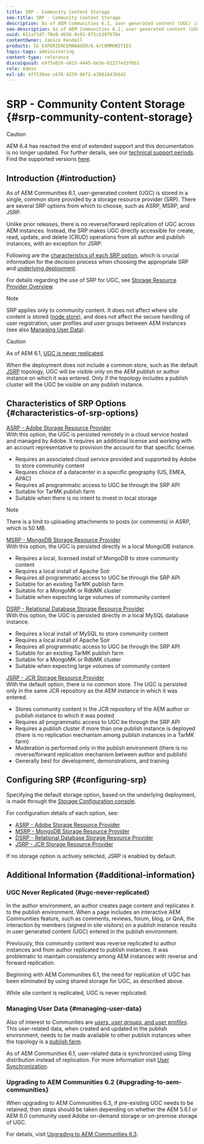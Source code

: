 ```yaml
---
title: SRP - Community Content Storage
seo-title: SRP - Community Content Storage
description: As of AEM Communities 6.1, user generated content (UGC) is stored in a single, common store provided by a storage resource provider (SRP)
seo-description: As of AEM Communities 6.1, user generated content (UGC) is stored in a single, common store provided by a storage resource provider (SRP)
uuid: 651af1d7-70e8-4b56-8c01-871cb397678e
contentOwner: Janice Kendall
products: SG_EXPERIENCEMANAGER/6.4/COMMUNITIES
topic-tags: administering
content-type: reference
discoiquuid: e975e026-e815-4445-be3e-b1237ed3f6b2
role: Admin
exl-id: 4ff530ae-c676-4259-86f2-a3881843b642
---
```

# SRP - Community Content Storage {#srp-community-content-storage}

>[!CAUTION]
>
>AEM 6.4 has reached the end of extended support and this documentation is no longer updated. For further details, see our [technical support periods](https://helpx.adobe.com/support/programs/eol-matrix.html). Find the supported versions [here](https://experienceleague.adobe.com/docs/).

## Introduction {#introduction}

As of AEM Communities 6.1, user-generated content (UGC) is stored in a single, common store provided by a storage resource provider (SRP). There are several SRP options from which to choose, such as ASRP, MSRP, and JSRP.

Unlike prior releases, there is no reverse/forward replication of UGC across AEM instances. Instead, the SRP makes UGC directly accessible for create, read, update, and delete (CRUD) operations from all author and publish instances, with an exception for JSRP.

Following are the [characteristics of each SRP option](#characteristics-of-srp-options), which is crucial information for the decision process when choosing the appropriate SRP and [underlying deployment](topologies.md).

For details regarding the use of SRP for UGC, see [Storage Resource Provider Overview](srp.md).

>[!NOTE]
>
>SRP applies only to community content. It does not affect where site content is stored ([node store](../../help/sites-deploying/data-store-config.md)), and does not affect the secure handling of user registration, user profiles and user groups between AEM instances (see also [Managing User Data](#managing-user-data)).

>[!CAUTION]
>
>As of AEM 6.1, [UGC is never replicated](#ugc-never-replicated).
>
>When the deployment does not include a common store, such as the default [JSRP](topologies.md#jsrp) topology, UGC will be visible only on the AEM publish or author instance on which it was entered. Only if the topology includes a publish cluster will the UGC be visible on any publish instance.

## Characteristics of SRP Options {#characteristics-of-srp-options}

[ASRP - Adobe Storage Resource Provider](asrp.md)  
With this option, the UGC is persisted remotely in a cloud service hosted and managed by Adobe. It requires an additional license and working with an account representative to provision the account for that specific license.

* Requires an associated cloud service provided and supported by Adobe to store community content
* Requires choice of a datacenter in a specific geography (US, EMEA, APAC)
* Requires all programmatic access to UGC be through the SRP API
* Suitable for TarMK publish farm
* Suitable when there is no intent to invest in local storage

>[!NOTE]
>
>There is a limit to uploading attachments to posts (or comments) in ASRP, which is 50 MB.

[MSRP - MongoDB Storage Resource Provider](msrp.md)  
With this option, the UGC is persisted directly in a local MongoDB instance.

* Requires a local, licensed install of MongoDB to store community content
* Requires a local install of Apache Solr
* Requires all programmatic access to UGC be through the SRP API
* Suitable for an existing TarMK publish farm
* Suitable for a MongoMK or RdbMK cluster
* Suitable when expecting large volumes of community content

[DSRP - Relational Database Storage Resource Provider](dsrp.md)  
With this option, the UGC is persisted directly in a local MySQL database instance.

* Requires a local install of MySQL to store community content
* Requires a local install of Apache Solr
* Requires all programmatic access to UGC be through the SRP API
* Suitable for an existing TarMK publish farm
* Suitable for a MongoMK or RdbMK cluster
* Suitable when expecting large volumes of community content

[JSRP - JCR Storage Resource Provider](jsrp.md)  
With the default option, there is no common store. The UGC is persisted only in the same JCR repository as the AEM instance in which it was entered.

* Stores community content in the JCR repository of the AEM author or publish instance to which it was posted
* Requires all programmatic access to UGC be through the SRP API
* Requires a publish cluster if more than one publish instance is deployed (there is no replication mechanism among publish instances in a TarMK farm)
* Moderation is performed only in the publish environment  (there is no reverse/forward replication mechanism between author and publish)  
* Generally best for development, demonstrations, and training

## Configuring SRP {#configuring-srp}

Specifying the default storage option, based on the underlying deployment, is made through the [Storage Configuration console](srp-config.md).

For configuration details of each option, see:

* [ASRP - Adobe Storage Resource Provider](asrp.md)
* [MSRP - MongoDB Storage Resource Provider](msrp.md)
* [DSRP - Relational Database Storage Resource Provider](dsrp.md)
* [JSRP - JCR Storage Resource Provider](jsrp.md)

If no storage option is actively selected, JSRP is enabled by default.

## Additional Information {#additional-information}

### UGC Never Replicated {#ugc-never-replicated}

In the author environment, an author creates page content and replicates it to the publish environment. When a page includes an interactive AEM Communities feature, such as comments, reviews, forum, blog, or QnA, the interaction by members (signed in site visitors) on a publish instance results in user generated content (UGC) entered in the publish environment.

Previously, this community content was reverse replicated to author instances and from author replicated to publish instances. It was problematic to maintain consistency among AEM instances with reverse and forward replication.

Beginning with AEM Communities 6.1, the need for replication of UGC has been eliminated by using shared storage for UGC, as described above.

While site content is replicated, UGC is never replicated.

### Managing User Data {#managing-user-data}

Also of interest to Communites are [*users*, *user groups*, and *user profiles*](users.md). This user-related data, when created and updated in the publish environment, needs to be made available to other publish instances when the topology is a [publish farm](../../help/sites-deploying/recommended-deploys.md#tarmk-farm).

As of AEM Communities 6.1, user-related data is synchronized using Sling distribution instead of replication. For more information visit [User Synchronization](sync.md).

### Upgrading to AEM Communities 6.2 {#upgrading-to-aem-communities}

When upgrading to AEM Communities 6.3, if pre-existing UGC needs to be retained, then steps should be taken depending on whether the AEM 5.6.1 or AEM 6.0 community used Adobe on-demand storage or on-premise storage of UGC.

For details, visit [Upgrading to AEM Communities 6.3](upgrade.md).
